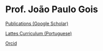 # Prof. João Paulo Gois

[Publications (Google Scholar)](https://scholar.google.com/citations?user=-AYhiyQAAAAJ&hl=pt-BR)

[Lattes Curriculum (Portuguese)](http://lattes.cnpq.br/3720386139686468)

[Orcid](https://orcid.org/0000-0002-9437-6943)


